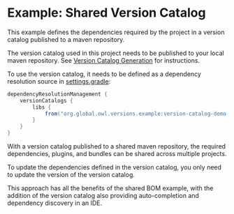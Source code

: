 # Example: Shared Version Catalog

This example defines the dependencies required by the project in a version catalog published to a maven repository.

The version catalog used in this project needs to be published to your local maven repository.
See [Version Catalog Generation](../../../tree/publish-version-catalog) for instructions.

To use the version catalog, it needs to be defined as a dependency resolution source in [settings.gradle](settings.gradle):

```groovy
dependencyResolutionManagement {
    versionCatalogs {
        libs {
            from("org.global.owl.versions.example:version-catalog-demo:0.0.0")
        }
    }
}
```

With a version catalog published to a shared maven repository, 
the required dependencies, plugins, and bundles can be shared across multiple projects.

To update the dependencies defined in the version catalog, you only need to update the version of the version catalog.

This approach has all the benefits of the shared BOM example, with the addition of the version catalog also providing
auto-completion and dependency discovery in an IDE.
